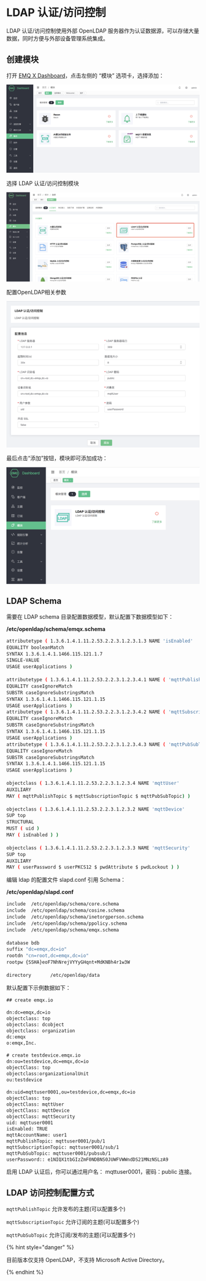 # LDAP 认证/访问控制
LDAP 认证/访问控制使用外部 OpenLDAP 服务器作为认证数据源，可以存储大量数据，同时方便与外部设备管理系统集成。

## 创建模块

打开 [EMQ X Dashboard](http://127.0.0.1:18083/#/modules)，点击左侧的 “模块” 选项卡，选择添加：

![image-20200928161310952](./assets/modules.png)

选择 LDAP 认证/访问控制模块

![image-20200928144927769](./assets/auth_ldap1.png)

配置OpenLDAP相关参数

![image-20200928144945076](./assets/auth_ldap2.png)

最后点击“添加”按钮，模块即可添加成功：

![image-20200928145033628](./assets/auth_ldap3.png)

## LDAP Schema

需要在 LDAP schema 目录配置数据模型，默认配置下数据模型如下：

**/etc/openldap/schema/emqx.schema**

```bash
attributetype ( 1.3.6.1.4.1.11.2.53.2.2.3.1.2.3.1.3 NAME 'isEnabled'
EQUALITY booleanMatch
SYNTAX 1.3.6.1.4.1.1466.115.121.1.7
SINGLE-VALUE
USAGE userApplications )

attributetype ( 1.3.6.1.4.1.11.2.53.2.2.3.1.2.3.4.1 NAME ( 'mqttPublishTopic' 'mpt' )
EQUALITY caseIgnoreMatch
SUBSTR caseIgnoreSubstringsMatch
SYNTAX 1.3.6.1.4.1.1466.115.121.1.15
USAGE userApplications )
attributetype ( 1.3.6.1.4.1.11.2.53.2.2.3.1.2.3.4.2 NAME ( 'mqttSubscriptionTopic' 'mst' )
EQUALITY caseIgnoreMatch
SUBSTR caseIgnoreSubstringsMatch
SYNTAX 1.3.6.1.4.1.1466.115.121.1.15
USAGE userApplications )
attributetype ( 1.3.6.1.4.1.11.2.53.2.2.3.1.2.3.4.3 NAME ( 'mqttPubSubTopic' 'mpst' )
EQUALITY caseIgnoreMatch
SUBSTR caseIgnoreSubstringsMatch
SYNTAX 1.3.6.1.4.1.1466.115.121.1.15
USAGE userApplications )

objectclass ( 1.3.6.1.4.1.11.2.53.2.2.3.1.2.3.4 NAME 'mqttUser'
AUXILIARY
MAY ( mqttPublishTopic $ mqttSubscriptionTopic $ mqttPubSubTopic) )

objectclass ( 1.3.6.1.4.1.11.2.53.2.2.3.1.2.3.2 NAME 'mqttDevice'
SUP top
STRUCTURAL
MUST ( uid )
MAY ( isEnabled ) )

objectclass ( 1.3.6.1.4.1.11.2.53.2.2.3.1.2.3.3 NAME 'mqttSecurity'
SUP top
AUXILIARY
MAY ( userPassword $ userPKCS12 $ pwdAttribute $ pwdLockout ) )
```

编辑 ldap 的配置文件 slapd.conf 引用 Schema：

**/etc/openldap/slapd.conf**

```bash
include  /etc/openldap/schema/core.schema
include  /etc/openldap/schema/cosine.schema
include  /etc/openldap/schema/inetorgperson.schema
include  /etc/openldap/schema/ppolicy.schema
include  /etc/openldap/schema/emqx.schema

database bdb
suffix "dc=emqx,dc=io"
rootdn "cn=root,dc=emqx,dc=io"
rootpw {SSHA}eoF7NhNrejVYYyGHqnt+MdKNBh4r1w3W

directory       /etc/openldap/data
```

默认配置下示例数据如下：
```
## create emqx.io

dn:dc=emqx,dc=io
objectclass: top
objectclass: dcobject
objectclass: organization
dc:emqx
o:emqx,Inc.

# create testdevice.emqx.io
dn:ou=testdevice,dc=emqx,dc=io
objectClass: top
objectclass:organizationalUnit
ou:testdevice

dn:uid=mqttuser0001,ou=testdevice,dc=emqx,dc=io
objectClass: top
objectClass: mqttUser
objectClass: mqttDevice
objectClass: mqttSecurity
uid: mqttuser0001
isEnabled: TRUE
mqttAccountName: user1
mqttPublishTopic: mqttuser0001/pub/1
mqttSubscriptionTopic: mqttuser0001/sub/1
mqttPubSubTopic: mqttuser0001/pubsub/1
userPassword:: e1NIQX1tbGIzZmF0NDBNS0JUWFVWWndDS21MNzNSLzA9
```

启用 LDAP 认证后，你可以通过用户名： mqttuser0001，密码：public 连接。

## LDAP 访问控制配置方式

`mqttPublishTopic` 允许发布的主题(可以配置多个)

`mqttSubscriptionTopic` 允许订阅的主题(可以配置多个)

`mqttPubSubTopic` 允许订阅/发布的主题(可以配置多个)

{% hint style="danger" %}

目前版本仅支持 OpenLDAP，不支持 Microsoft Active Directory。

{% endhint %}